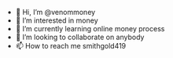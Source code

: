 - 👋 Hi, I’m @venommoney
- 👀 I’m interested in money
- 🌱 I’m currently learning online money process
- 💞️ I’m looking to collaborate on anybody 
- 📫 How to reach me smithgold419 

<!---
venommoney/venommoney is a ✨ special ✨ repository because its `README.md` (this file) appears on your GitHub profile.
You can click the Preview link to take a look at your changes.
--->
